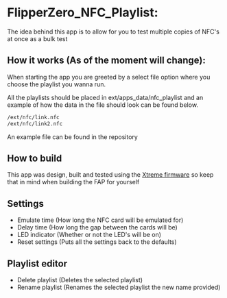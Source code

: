 # FlipperZero_NFC_Playlist:
The idea behind this app is to allow for you to test multiple copies of NFC's at once as a bulk test

## How it works (As of the moment will change):
When starting the app you are greeted by a select file option where you choose the playlist you wanna run.

All the playlists should be placed in ext/apps_data/nfc_playlist and an example of how the data in the file should look can be found below.
```txt
/ext/nfc/link.nfc
/ext/nfc/link2.nfc
```
An example file can be found in the repository

## How to build
This app was design, built and tested using the <a href="https://github.com/Flipper-XFW/Xtreme-Firmware">Xtreme firmware</a> so keep that in mind when building the FAP for yourself

## Settings
- Emulate time (How long the NFC card will be emulated for)
- Delay time (How long the gap between the cards will be)
- LED indicator (Whether or not the LED's will be on)
- Reset settings (Puts all the settings back to the defaults)

## Playlist editor
- Delete playlist (Deletes the selected playlist)
- Rename playlist (Renames the selected playlist the new name provided)
